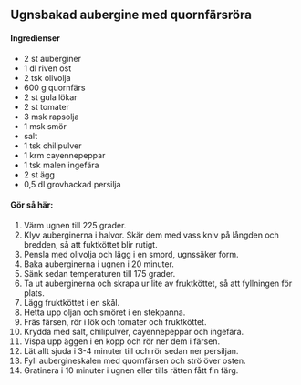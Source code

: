 ## Ugnsbakad aubergine med quornfärsröra

#### Ingredienser
* 2 st auberginer
* 1 dl riven ost
* 2 tsk olivolja
* 600 g quornfärs
* 2 st gula lökar
* 2 st tomater
* 3 msk rapsolja
* 1 msk smör
* salt
* 1 tsk chilipulver
* 1 krm cayennepeppar
* 1 tsk malen ingefära
* 2 st ägg
* 0,5 dl grovhackad persilja
  
#### Gör så här:
1. Värm ugnen till 225 grader. 
2. Klyv auberginerna i halvor. Skär dem med vass kniv på långden och bredden, så att fuktköttet blir rutigt. 
3. Pensla med olivolja och lägg i en smord, ugnssäker form. 
4. Baka auberginerna i ugnen i 20 minuter. 
5. Sänk sedan temperaturen till 175 grader.
6. Ta ut auberginerna och skrapa ur lite av fruktköttet, så att fyllningen för plats. 
7. Lägg fruktköttet i en skål.
8. Hetta upp oljan och smöret i en stekpanna. 
9. Fräs färsen, rör i lök och tomater och fruktköttet. 
10. Krydda med salt, chilipulver, cayennepeppar och ingefära.
11. Vispa upp äggen i en kopp och rör ner dem i färsen. 
12. Lät allt sjuda i 3-4 minuter till och rör sedan ner persiljan.
13. Fyll aubergineskalen med quornfärsen och strö över osten.
14. Gratinera i 10 minuter i ugnen eller tills rätten fått fin färg.
